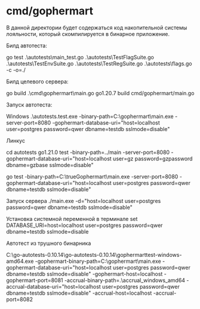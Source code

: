 # cmd/gophermart

В данной директории будет содержаться код накопительной системы лояльности, который скомпилируется в бинарное
приложение.

Билд автотеста:

go test .\autotests\main_test.go .\autotests\TestFlagSuite.go .\autotests\TestEnvSuite.go .\autotests\TestRegSuite.go .\autotests\flags.go -c -o=./

Билд целевого сервера:

go build .\cmd\gophermart\main.go 
go1.20.7 build cmd/gophermart/main.go 

Запуск автотеста:

Windows
.\autotests.test.exe -binary-path=C:\gophermart\main.exe -server-port=8080 -gophermart-database-uri="host=localhost user=postgres password=qwer dbname=testdb sslmode=disable"

Линкус

cd autotests
go1.21.0 test -binary-path=../main -server-port=8080 
-gophermart-database-uri="host=localhost user=gz password=gzpassword dbname=gzbase sslmode=disable"

go test -binary-path=C:\trueGophermart\main.exe -server-port=8080 -gophermart-database-uri="host=localhost user=postgres password=qwer dbname=testdb sslmode=disable"

Запуск сервера
./main.exe -d="host=localhost user=postgres password=qwer dbname=testdb sslmode=disable"

Установка системной переменной в терминале
set DATABASE_URI=host=localhost user=postgres password=qwer dbname=testdb sslmode=disable

Автотест из трушного бинарника

 C:\go-autotests-0.10.14\go-autotests-0.10.14\gophermarttest-windows-amd64.exe -gophermart-binary-path=C:\gophermart\main.exe -gophermart-database-uri="host=localhost user=postgres password=qwer dbname=testdb sslmode=disable" -gophermart-host=localhost -gophermart-port=8081 -accrual-binary-path=.\accrual_windows_amd64 -accrual-database-uri="host=localhost user=postgres password=qwer dbname=testdb sslmode=disable" -accrual-host=localhost -accrual-port=8082